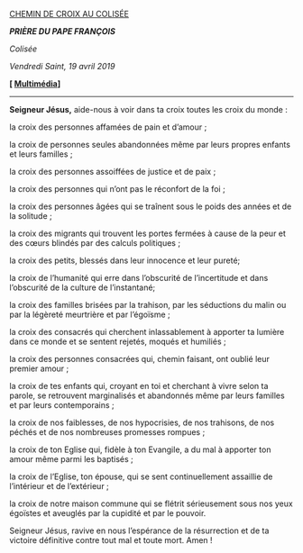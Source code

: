 [CHEMIN DE CROIX AU COLISÉE](http://www.vatican.va/news_services/liturgy/libretti/2019/20190419-libretto-venerdi-via-crucis.pdf)

***PRIÈRE DU PAPE FRANÇOIS***

*Colisée*

*Vendredi Saint, 19 avril 2019*

**[ [Multimédia](http://w2.vatican.va/content/francesco/fr/events/event.dir.html/content/vaticanevents/fr/2019/4/19/via-crucis.html)]**

* * *

**Seigneur Jésus,** aide-nous à voir dans ta croix toutes les croix du monde :

la croix des personnes affamées de pain et d’amour ;

la croix de personnes seules abandonnées même par leurs propres enfants et leurs familles ;

la croix des personnes assoiffées de justice et de paix ;

la croix des personnes qui n’ont pas le réconfort de la foi ;

la croix des personnes âgées qui se traînent sous le poids des années et de la solitude ;

la croix des migrants qui trouvent les portes fermées à cause de la peur et des cœurs blindés par des calculs politiques ;

la croix des petits, blessés dans leur innocence et leur pureté;

la croix de l’humanité qui erre dans l’obscurité de l’incertitude et dans l’obscurité de la culture de l’instantané;

la croix des familles brisées par la trahison, par les séductions du malin ou par la légèreté meurtrière et par l’égoïsme ;

la croix des consacrés qui cherchent inlassablement à apporter ta lumière dans ce monde et se sentent rejetés, moqués et humiliés ;

la croix des personnes consacrées qui, chemin faisant, ont oublié leur premier amour ;

la croix de tes enfants qui, croyant en toi et cherchant à vivre selon ta parole, se retrouvent marginalisés et abandonnés même par leurs familles et par leurs contemporains ;

la croix de nos faiblesses, de nos hypocrisies, de nos trahisons, de nos péchés et de nos nombreuses promesses rompues ;

la croix de ton Eglise qui, fidèle à ton Evangile, a du mal à apporter ton amour même parmi les baptisés ;

la croix de l’Eglise, ton épouse, qui se sent continuellement assaillie de l’intérieur et de l’extérieur ;

la croix de notre maison commune qui se flétrit sérieusement sous nos yeux égoïstes et aveuglés par la cupidité et par le pouvoir.

Seigneur Jésus, ravive en nous l’espérance de la résurrection et de ta victoire définitive contre tout mal et toute mort. Amen !